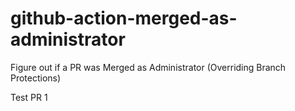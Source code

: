 # github-action-merged-as-administrator
Figure out if a PR was Merged as Administrator (Overriding Branch Protections)

Test PR 1
